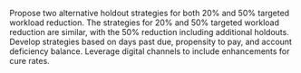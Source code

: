 Propose two alternative holdout strategies for both 20% and 50% targeted workload reduction.
The strategies for 20% and 50% targeted workload reduction are similar, with the 50% reduction including additional holdouts.
Develop strategies based on days past due, propensity to pay, and account deficiency balance. Leverage digital channels to include enhancements for cure rates.

